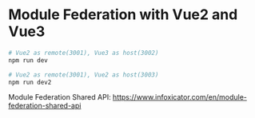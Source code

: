 # Module Federation with Vue2 and Vue3

```sh
# Vue2 as remote(3001), Vue3 as host(3002)
npm run dev

# Vue2 as remote(3001), Vue2 as host(3003)
npm run dev2
```

Module Federation Shared API: https://www.infoxicator.com/en/module-federation-shared-api